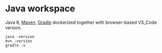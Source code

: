 # Java workspace

Java 8, [Maven](https://maven.apache.org/), [Gradle](https://gradle.org/) dockerized together with browser-based VS_Code version.

```
java -version
mvn -version
gradle -v
```